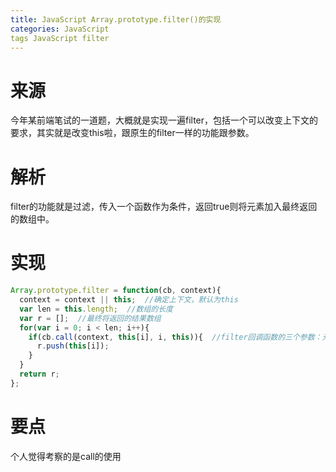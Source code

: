 ```yaml
---
title: JavaScript Array.prototype.filter()的实现
categories: JavaScript
tags JavaScript filter
---
```


# 来源

今年某前端笔试的一道题，大概就是实现一遍filter，包括一个可以改变上下文的要求，其实就是改变this啦，跟原生的filter一样的功能跟参数。

# 解析

filter的功能就是过滤，传入一个函数作为条件，返回true则将元素加入最终返回的数组中。

# 实现

```javascript
Array.prototype.filter = function(cb, context){
  context = context || this;  //确定上下文，默认为this
  var len = this.length;  //数组的长度
  var r = [];  //最终将返回的结果数组
  for(var i = 0; i < len; i++){
    if(cb.call(context, this[i], i, this)){  //filter回调函数的三个参数：元素值，元素索引，原数组
      r.push(this[i]);
    }
  }
  return r;
};
```

# 要点

个人觉得考察的是call的使用

